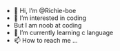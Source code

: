 - 👋 Hi, I’m @Richie-boe
- 👀 I’m interested in coding
-   But I am noob at coding
- 🌱 I’m currently learning c language
- 📫 How to reach me ...
<!---
Richie-boe/Richie-boe is a ✨ special ✨ repository because its `README.md` (this file) appears on your GitHub profile.
You can click the Preview link to take a look at your changes.
--->
